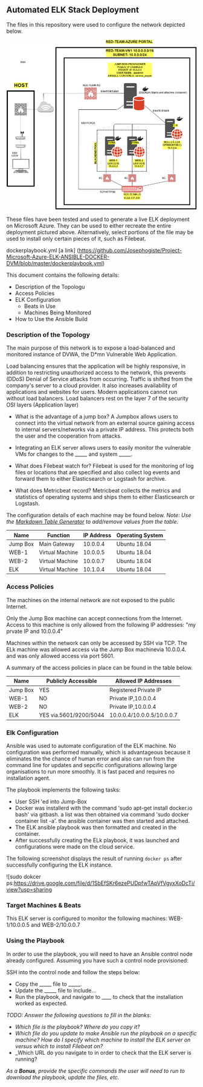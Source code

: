 ## Automated ELK Stack Deployment

The files in this repository were used to configure the network depicted below.

![](https://github.com/Josephogiste/Project-Microsoft-Azure-ELK-ANSIBLE-DOCKER-DVM/blob/master/NETWORK%20DIAGRAM.png)

These files have been tested and used to generate a live ELK deployment on Microsoft Azure. They can be used to either recreate the entire deployment pictured above. Alternatively, select portions of the file may be used to install only certain pieces of it, such as Filebeat.

dockerplaybook.yml
[a link] (https://github.com/Josephogiste/Project-Microsoft-Azure-ELK-ANSIBLE-DOCKER-DVM/blob/master/dockerplaybook.yml)

This document contains the following details:
- Description of the Topologu
- Access Policies
- ELK Configuration
  - Beats in Use
  - Machines Being Monitored
- How to Use the Ansible Build


### Description of the Topology

The main purpose of this network is to expose a load-balanced and monitored instance of DVWA, the D*mn Vulnerable Web Application.

Load balancing ensures that the application will be highly responsive, in addition to restricting unauthorized access to the network, this
prevents (DDoS) Denial of Service attacks from occurring. Traffic is shifted from the company's server to a cloud provider.
It also increases availability of applications and websites for users. Modern applications cannot run without load balancers.
Load balancers rest on the layer 7 of the security OSI layers (Application layer)

- What is the advantage of a jump box?
  A Jumpbox allows users to connect into the virtual network from an external source gaining access to internal servers/networks via a private IP address.
  This protects both the user and the cooperation from attacks.

- Integrating an ELK server allows users to easily monitor the vulnerable VMs for changes to the _____ and system _____.
- What does Filebeat watch for?
  Filebeat is used for the monitoring of log files or locations that are specified and also collect log events and forward
  them to either Elasticsearch or Logstash for archive.
- What does Metricbeat record?
  Metricbeat collects the metrics and statistics of operating systems and ships them to either Elasticsearch or Logstash.
  
The configuration details of each machine may be found below.
_Note: Use the [Markdown Table Generator](http://www.tablesgenerator.com/markdown_tables) to add/remove values from the table_.

| Name     |      Function    | IP Address | Operating System |
|----------|------------------|------------|------------------|
| Jump Box |  Main Gateway    | 10.0.0.4   | Ubuntu 18.04     |
| WEB-1    |  Virtual Machine | 10.0.0.5   | Ubuntu 18.04     |
| WEB-2    |  Virtual Machine | 10.0.0.7   | Ubuntu 18.04     |
| ELK      |  Virtual Machine | 10.1.0.4   | Ubuntu 18.04     |

### Access Policies

The machines on the internal network are not exposed to the public Internet. 

Only the Jump Box machine can accept connections from the Internet. Access to this machine is only allowed from the following IP addresses: "my prvate IP and 10.0.0.4"

Machines within the network can only be accessed by SSH via TCP.
The ELk machine was allowed access via the Jump Box machinevia 10.0.0.4. and was only allowed access via port 5601.

A summary of the access policies in place can be found in the table below.

| Name     | Publicly Accessible   | Allowed IP Addresses      |
|----------|-----------------------|---------------------------|
| Jump Box | YES                   | Registered Private IP     |
| WEB-1    | NO                    | Private IP,10.0.0.4       |
| WEB-2    | NO                    | Private IP,10.0.0.4       |
| ELK      | YES via.5601/9200/5044| 10.0.0.4/10.0.0.5/10.0.0.7|

### Elk Configuration

Ansible was used to automate configuration of the ELK machine. No configuration was performed manually, which is advantageous because
it eliminates the the chance of human error and also can run from the command line for updates and sepcific configurations allowing large organisations to 
run more smoothly. It is fast paced and requires no installation agent.

The playbook implements the following tasks:
- User SSH 'ed into Jump-Box
- Docker was installerd with the command 'sudo apt-get install docker.io bash' via gitbash.
  a list was then obtained via command 'sudo docker container list -a'. the ansible container was
  then started and attached.
- The ELK ansible playbook was then formatted and created in the container.
- After successfully creating the ELk playbook, it was launched and configurations were made on 
  the cloud service.

The following screenshot displays the result of running `docker ps` after successfully configuring the ELK instance.

![sudo dokcer ps:https://drive.google.com/file/d/1SbEfSKr6ezePUDpfwTApVfVgyxXoDcTi/view?usp=sharing

### Target Machines & Beats
This ELK server is configured to monitor the following machines:
WEB-1/10.0.0.5 and WEB-2/10.0.0.7

### Using the Playbook
In order to use the playbook, you will need to have an Ansible control node already configured. Assuming you have such a control node provisioned: 

SSH into the control node and follow the steps below:
- Copy the _____ file to _____.
- Update the _____ file to include...
- Run the playbook, and navigate to ____ to check that the installation worked as expected.

_TODO: Answer the following questions to fill in the blanks:_
- _Which file is the playbook? Where do you copy it?_
- _Which file do you update to make Ansible run the playbook on a specific machine? How do I specify which machine to install the ELK server on versus which to install Filebeat on?_
- _Which URL do you navigate to in order to check that the ELK server is running?

_As a **Bonus**, provide the specific commands the user will need to run to download the playbook, update the files, etc._
